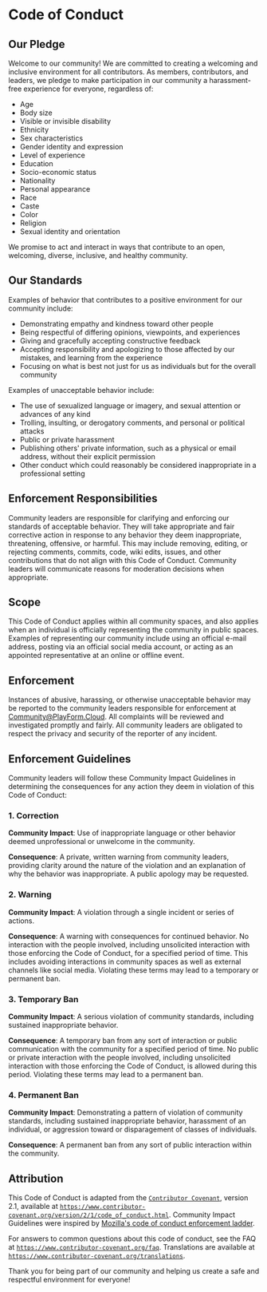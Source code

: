 # Code of Conduct

## Our Pledge

Welcome to our community! We are committed to creating a welcoming and inclusive
environment for all contributors. As members, contributors, and leaders, we
pledge to make participation in our community a harassment-free experience for
everyone, regardless of:

-   Age
-   Body size
-   Visible or invisible disability
-   Ethnicity
-   Sex characteristics
-   Gender identity and expression
-   Level of experience
-   Education
-   Socio-economic status
-   Nationality
-   Personal appearance
-   Race
-   Caste
-   Color
-   Religion
-   Sexual identity and orientation

We promise to act and interact in ways that contribute to an open, welcoming,
diverse, inclusive, and healthy community.

## Our Standards

Examples of behavior that contributes to a positive environment for our
community include:

-   Demonstrating empathy and kindness toward other people
-   Being respectful of differing opinions, viewpoints, and experiences
-   Giving and gracefully accepting constructive feedback
-   Accepting responsibility and apologizing to those affected by our mistakes,
    and learning from the experience
-   Focusing on what is best not just for us as individuals but for the overall
    community

Examples of unacceptable behavior include:

-   The use of sexualized language or imagery, and sexual attention or advances
    of any kind
-   Trolling, insulting, or derogatory comments, and personal or political
    attacks
-   Public or private harassment
-   Publishing others' private information, such as a physical or email address,
    without their explicit permission
-   Other conduct which could reasonably be considered inappropriate in a
    professional setting

## Enforcement Responsibilities

Community leaders are responsible for clarifying and enforcing our standards of
acceptable behavior. They will take appropriate and fair corrective action in
response to any behavior they deem inappropriate, threatening, offensive, or
harmful. This may include removing, editing, or rejecting comments, commits,
code, wiki edits, issues, and other contributions that do not align with this
Code of Conduct. Community leaders will communicate reasons for moderation
decisions when appropriate.

## Scope

This Code of Conduct applies within all community spaces, and also applies when
an individual is officially representing the community in public spaces.
Examples of representing our community include using an official e-mail address,
posting via an official social media account, or acting as an appointed
representative at an online or offline event.

## Enforcement

Instances of abusive, harassing, or otherwise unacceptable behavior may be
reported to the community leaders responsible for enforcement at
Community@PlayForm.Cloud. All complaints will be reviewed and investigated
promptly and fairly. All community leaders are obligated to respect the privacy
and security of the reporter of any incident.

## Enforcement Guidelines

Community leaders will follow these Community Impact Guidelines in determining
the consequences for any action they deem in violation of this Code of Conduct:

### 1. Correction

**Community Impact**: Use of inappropriate language or other behavior deemed
unprofessional or unwelcome in the community.

**Consequence**: A private, written warning from community leaders, providing
clarity around the nature of the violation and an explanation of why the
behavior was inappropriate. A public apology may be requested.

### 2. Warning

**Community Impact**: A violation through a single incident or series of
actions.

**Consequence**: A warning with consequences for continued behavior. No
interaction with the people involved, including unsolicited interaction with
those enforcing the Code of Conduct, for a specified period of time. This
includes avoiding interactions in community spaces as well as external channels
like social media. Violating these terms may lead to a temporary or permanent
ban.

### 3. Temporary Ban

**Community Impact**: A serious violation of community standards, including
sustained inappropriate behavior.

**Consequence**: A temporary ban from any sort of interaction or public
communication with the community for a specified period of time. No public or
private interaction with the people involved, including unsolicited interaction
with those enforcing the Code of Conduct, is allowed during this period.
Violating these terms may lead to a permanent ban.

### 4. Permanent Ban

**Community Impact**: Demonstrating a pattern of violation of community
standards, including sustained inappropriate behavior, harassment of an
individual, or aggression toward or disparagement of classes of individuals.

**Consequence**: A permanent ban from any sort of public interaction within the
community.

## Attribution

This Code of Conduct is adapted from the [`Contributor Covenant`][homepage],
version 2.1, available at
[`https://www.contributor-covenant.org/version/2/1/code_of_conduct.html`][v2.1].
Community Impact Guidelines were inspired by [Mozilla's code of conduct
enforcement ladder][Mozilla CoC].

For answers to common questions about this code of conduct, see the FAQ at
[`https://www.contributor-covenant.org/faq`][FAQ]. Translations are available at
[`https://www.contributor-covenant.org/translations`][translations].

[homepage]: HTTPS://www.contributor-covenant.org
[v2.1]: HTTPS://www.contributor-covenant.org/version/2/1/code_of_conduct.html
[Mozilla CoC]: HTTPS://github.com/mozilla/diversity
[FAQ]: HTTPS://www.contributor-covenant.org/faq
[translations]: HTTPS://www.contributor-covenant.org/translations

Thank you for being part of our community and helping us create a safe and
respectful environment for everyone!
